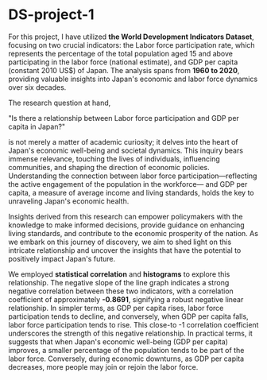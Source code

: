 # DS-project-1

For this project, I have utilized **the World Development Indicators Dataset**, focusing on two crucial 
indicators: the Labor force participation rate, which represents the percentage of the total population aged 
15 and above participating in the labor force (national estimate), and GDP per capita (constant 2010 US$) 
of Japan. The analysis spans from **1960 to 2020**, providing valuable insights into Japan's economic and 
labor force dynamics over six decades.

The research question at hand, 

"Is there a relationship between Labor force participation and GDP per 
capita in Japan?" 

is not merely a matter of academic curiosity; it delves into the heart of Japan's economic 
well-being and societal dynamics. This inquiry bears immense relevance, touching the lives of individuals, 
influencing communities, and shaping the direction of economic policies. Understanding the connection 
between labor force participation—reflecting the active engagement of the population in the workforce—
and GDP per capita, a measure of average income and living standards, holds the key to unraveling 
Japan's economic health. 

Insights derived from this research can empower policymakers with the knowledge to make informed 
decisions, provide guidance on enhancing living standards, and contribute to the economic prosperity of 
the nation. As we embark on this journey of discovery, we aim to shed light on this intricate relationship 
and uncover the insights that have the potential to positively impact Japan's future.

We employed **statistical correlation** and **histograms** to explore this relationship. The negative slope of the line 
graph indicates a strong negative correlation between these two indicators, with a correlation coefficient of approximately **-0.8691**, signifying a robust negative linear relationship. In simpler terms, as GDP per capita rises, labor force participation tends to decline, and conversely, when GDP per capita falls, labor force participation tends to rise. This close-to -1 correlation coefficient underscores the strength of this negative relationship. In practical terms, it suggests that when Japan's economic well-being (GDP per capita) improves, a smaller percentage of the population tends to be part of the labor force. Conversely, during economic downturns, as GDP per capita decreases, more people may join or rejoin the labor force.
